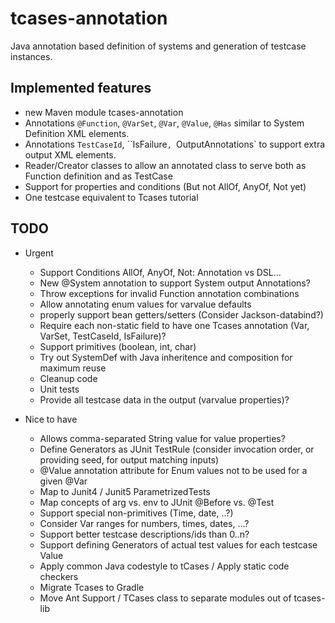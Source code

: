 # tcases-annotation

Java annotation based definition of systems and generation of testcase instances.

## Implemented features

* new Maven module tcases-annotation
* Annotations `@Function`, `@VarSet`, `@Var`, `@Value`, `@Has` similar to System Definition XML elements.
* Annotations `TestCaseId`, ``IsFailure`, `OutputAnnotations` to support extra output XML elements.
* Reader/Creator classes to allow an annotated class to serve both as Function definition and as TestCase
* Support for properties and conditions (But not AllOf, AnyOf, Not yet)
* One testcase equivalent to Tcases tutorial

## TODO

* Urgent
  * Support Conditions AllOf, AnyOf, Not: Annotation vs DSL...
  * New @System annotation to support System output Annotations?
  * Throw exceptions for invalid Function annotation combinations
  * Allow annotating enum values for varvalue defaults
  * properly support bean getters/setters (Consider Jackson-databind?)
  * Require each non-static field to have one Tcases annotation (Var, VarSet, TestCaseId, IsFailure)?
  * Support primitives (boolean, int, char)
  * Try out SystemDef with Java inheritence and composition for maximum reuse
  * Cleanup code
  * Unit tests
  * Provide all testcase data in the output (varvalue properties)?

* Nice to have
  * Allows comma-separated String value for value properties?
  * Define Generators as JUnit TestRule (consider invocation order, or providing seed, for output matching inputs)
  * @Value annotation attribute for Enum values not to be used for a given @Var
  * Map to Junit4 / Junit5 ParametrizedTests
  * Map concepts of arg vs. env to JUnit @Before vs. @Test
  * Support special non-primitives (Time, date, ..?)
  * Consider Var ranges for numbers, times, dates, ...?
  * Support better testcase descriptions/ids than 0..n?
  * Support defining Generators of actual test values for each testcase Value
  * Apply common Java codestyle to tCases / Apply static code checkers
  * Migrate Tcases to Gradle
  * Move Ant Support  / TCases class to separate modules out of tcases-lib
